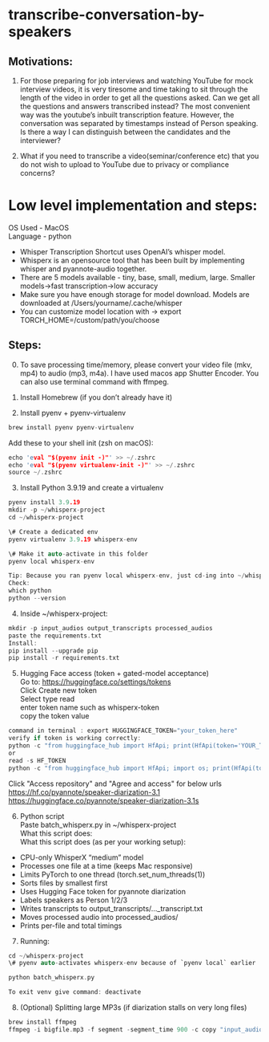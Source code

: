 # transcribe-conversation-by-speakers


## Motivations:

1. For those preparing for job interviews and watching YouTube for mock interview videos, it is very tiresome and time taking to sit through the length of the video in order to get all the questions asked. Can we get all the questions and answers transcribed instead? The most convenient way was the youtube’s inbuilt transcription feature. However, the conversation was separated by timestamps instead of Person speaking. Is there a way I can distinguish between the candidates and the interviewer?

2. What if you need to transcribe a video(seminar/conference etc) that you do not wish to upload to YouTube due to privacy or compliance concerns?


# Low level implementation and steps:

OS Used - MacOS  
Language - python

 - Whisper Transcription  Shortcut uses OpenAI’s whisper model.  
 - Whisperx is an opensource tool that has been built by implementing whisper and pyannote-audio together.  
 - There are 5 models available - tiny, base, small, medium, large. Smaller models->fast transcription->low accuracy  
 - Make sure you have enough storage for model download. Models are downloaded at /Users/yourname/.cache/whisper  
 - You can customize model location with -> export TORCH_HOME=/custom/path/you/choose  

## Steps:  
0. To save processing time/memory, please convert your video file (mkv, mp4) to audio (mp3, m4a). I have used macos app Shutter Encoder. You can also use terminal command with ffmpeg.

1. Install Homebrew (if you don’t already have it)

2. Install pyenv + pyenv-virtualenv
```c
brew install pyenv pyenv-virtualenv
```

Add these to your shell init (zsh on macOS):
```c
echo 'eval "$(pyenv init -)"' >> ~/.zshrc
echo 'eval "$(pyenv virtualenv-init -)"' >> ~/.zshrc
source ~/.zshrc
```

3. Install Python 3.9.19 and create a virtualenv
```c
pyenv install 3.9.19
mkdir -p ~/whisperx-project
cd ~/whisperx-project

\# Create a dedicated env
pyenv virtualenv 3.9.19 whisperx-env

\# Make it auto-activate in this folder
pyenv local whisperx-env

Tip: Because you ran pyenv local whisperx-env, just cd-ing into ~/whisperx-project later will auto-activate the env. You don’t need to run pyenv activate every time.
Check:
which python
python --version
```
4. Inside ~/whisperx-project:
```c
mkdir -p input_audios output_transcripts processed_audios
paste the requirements.txt
Install:
pip install --upgrade pip
pip install -r requirements.txt
```

5. Hugging Face access (token + gated-model acceptance)  
Go to: https://huggingface.co/settings/tokens  
Click Create new token  
Select type read  
enter token name such as whisperx-token  
copy the token value
```c
command in terminal : export HUGGINGFACE_TOKEN="your_token_here"
verify if token is working correctly:
python -c "from huggingface_hub import HfApi; print(HfApi(token='YOUR_TOKEN_HERE').whoami())"
or
read -s HF_TOKEN
python -c "from huggingface_hub import HfApi; import os; print(HfApi(token=os.environ['HF_TOKEN']).whoami())"
```
Click "Access repository" and "Agree and access" for below urls  
https://hf.co/pyannote/speaker-diarization-3.1  
https://huggingface.co/pyannote/speaker-diarization-3.1s

6. Python script  
Paste batch_whisperx.py in ~/whisperx-project  
What this script does:  
What this script does (as per your working setup):
 - CPU-only WhisperX “medium” model
 - Processes one file at a time (keeps Mac responsive)
 - Limits PyTorch to one thread (torch.set_num_threads(1))
 - Sorts files by smallest first
 - Uses Hugging Face token for pyannote diarization
 - Labels speakers as Person 1/2/3
 - Writes transcripts to output_transcripts/…_transcript.txt
 - Moves processed audio into processed_audios/
 - Prints per-file and total timings

7. Running:
```c
cd ~/whisperx-project
\# pyenv auto-activates whisperx-env because of `pyenv local` earlier

python batch_whisperx.py

To exit venv give command: deactivate
```
8. (Optional) Splitting large MP3s (if diarization stalls on very long files)
```c
brew install ffmpeg
ffmpeg -i bigfile.mp3 -f segment -segment_time 900 -c copy "input_audios/bigfile_part_%03d.mp3"
```
